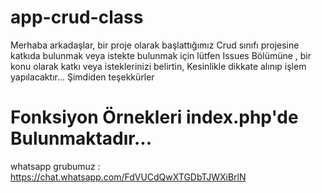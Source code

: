 # app-crud-class
Merhaba arkadaşlar,
bir proje olarak başlattığımız Crud sınıfı projesine katkıda bulunmak veya istekte bulunmak için
lütfen Issues Bölümüne , bir konu olarak katkı veya isteklerinizi belirtin, 
Kesinlikle dikkate alınıp işlem yapılacaktır...
                                                   Şimdiden teşekkürler
# Fonksiyon Örnekleri index.php'de Bulunmaktadır...

whatsapp grubumuz : https://chat.whatsapp.com/FdVUCdQwXTGDbTJWXiBrlN
